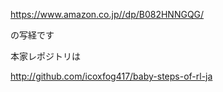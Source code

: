 https://www.amazon.co.jp//dp/B082HNNGQG/

の写経です

本家レポジトリは

http://github.com/icoxfog417/baby-steps-of-rl-ja

